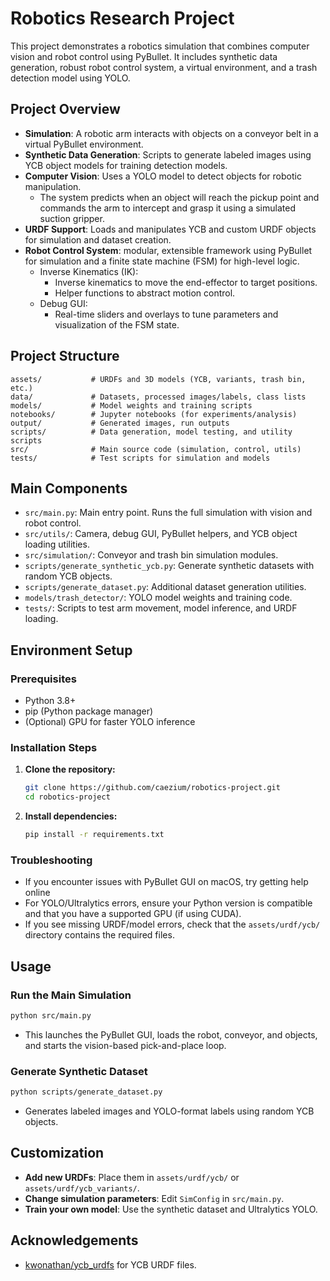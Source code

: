 # Robotics Research Project

This project demonstrates a robotics simulation that combines computer vision and robot control using PyBullet. It includes synthetic data generation, robust robot control system, a virtual environment, and a trash detection model using YOLO.

## Project Overview

- **Simulation**: A robotic arm interacts with objects on a conveyor belt in a virtual PyBullet environment.
- **Synthetic Data Generation**: Scripts to generate labeled images using YCB object models for training detection models.
- **Computer Vision**: Uses a YOLO model to detect objects for robotic manipulation.
  - The system predicts when an object will reach the pickup point and commands the arm to intercept and grasp it using a simulated suction gripper.
- **URDF Support**: Loads and manipulates YCB and custom URDF objects for simulation and dataset creation.
- **Robot Control System**: modular, extensible framework using PyBullet for simulation and a finite state machine (FSM) for high-level logic.
  - Inverse Kinematics (IK):
    - Inverse kinematics to move the end-effector to target positions.
    - Helper functions to abstract motion control.
  - Debug GUI:
    - Real-time sliders and overlays to tune parameters and visualization of the FSM state.

## Project Structure

```
assets/           # URDFs and 3D models (YCB, variants, trash bin, etc.)
data/             # Datasets, processed images/labels, class lists
models/           # Model weights and training scripts
notebooks/        # Jupyter notebooks (for experiments/analysis)
output/           # Generated images, run outputs
scripts/          # Data generation, model testing, and utility scripts
src/              # Main source code (simulation, control, utils)
tests/            # Test scripts for simulation and models
```

## Main Components

- `src/main.py`: Main entry point. Runs the full simulation with vision and robot control.
- `src/utils/`: Camera, debug GUI, PyBullet helpers, and YCB object loading utilities.
- `src/simulation/`: Conveyor and trash bin simulation modules.
- `scripts/generate_synthetic_ycb.py`: Generate synthetic datasets with random YCB objects.
- `scripts/generate_dataset.py`: Additional dataset generation utilities.
- `models/trash_detector/`: YOLO model weights and training code.
- `tests/`: Scripts to test arm movement, model inference, and URDF loading.

## Environment Setup

### Prerequisites

- Python 3.8+
- pip (Python package manager)
- (Optional) GPU for faster YOLO inference

### Installation Steps

1. **Clone the repository:**

   ```bash
   git clone https://github.com/caezium/robotics-project.git
   cd robotics-project
   ```

2. **Install dependencies:**

   ```bash
   pip install -r requirements.txt
   ```

### Troubleshooting

- If you encounter issues with PyBullet GUI on macOS, try getting help online
- For YOLO/Ultralytics errors, ensure your Python version is compatible and that you have a supported GPU (if using CUDA).
- If you see missing URDF/model errors, check that the `assets/urdf/ycb/` directory contains the required files.

## Usage

### Run the Main Simulation

```bash
python src/main.py
```

- This launches the PyBullet GUI, loads the robot, conveyor, and objects, and starts the vision-based pick-and-place loop.

### Generate Synthetic Dataset

```bash
python scripts/generate_dataset.py
```

- Generates labeled images and YOLO-format labels using random YCB objects.

## Customization

- **Add new URDFs**: Place them in `assets/urdf/ycb/` or `assets/urdf/ycb_variants/`.
- **Change simulation parameters**: Edit `SimConfig` in `src/main.py`.
- **Train your own model**: Use the synthetic dataset and Ultralytics YOLO.

## Acknowledgements

- [kwonathan/ycb_urdfs](https://github.com/kwonathan/ycb_urdfs) for YCB URDF files.

